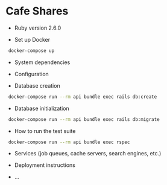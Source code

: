 # Cafe Shares

* Ruby version
2.6.0

* Set up Docker

```bash
 docker-compose up
```

* System dependencies

* Configuration

* Database creation

```bash
 docker-compose run --rm api bundle exec rails db:create
```

* Database initialization

```bash
 docker-compose run --rm api bundle exec rails db:migrate
```

* How to run the test suite

```bash
 docker-compose run --rm api bundle exec rspec
```

* Services (job queues, cache servers, search engines, etc.)

* Deployment instructions

* ...
